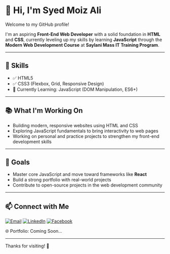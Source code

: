 # 👋 Hi, I'm Syed Moiz Ali

Welcome to my GitHub profile!

I'm an aspiring **Front-End Web Developer** with a solid foundation in **HTML** and **CSS**, currently leveling up my skills by learning **JavaScript** through the **Modern Web Development Course** at **Saylani Mass IT Training Program**.

---

## 🔧 Skills

- ✅ HTML5  
- ✅ CSS3 (Flexbox, Grid, Responsive Design)  
- 🔄 Currently Learning: JavaScript (DOM Manipulation, ES6+)

---

## 📚 What I'm Working On

- Building modern, responsive websites using HTML and CSS  
- Exploring JavaScript fundamentals to bring interactivity to web pages  
- Working on personal and practice projects to strengthen my front-end development skills

---

## 🎯 Goals

- Master core JavaScript and move toward frameworks like **React**  
- Build a strong portfolio with real-world projects  
- Contribute to open-source projects in the web development community

---

## 📫 Connect with Me

[![Email](https://img.shields.io/badge/Gmail-D14836?style=for-the-badge&logo=gmail&logoColor=white)](mailto:moiozali6878@gmail.com)
[![LinkedIn](https://img.shields.io/badge/LinkedIn-0077B5?style=for-the-badge&logo=linkedin&logoColor=white)](https://www.linkedin.com/in/syedmoizali)
[![Facebook](https://img.shields.io/badge/Facebook-1877F2?style=for-the-badge&logo=facebook&logoColor=white)]([https://www.facebook.com/S](https://www.facebook.com/profile.php?id=100009725227692))

🌐 Portfolio: Coming Soon...

---

Thanks for visiting! 🚀
